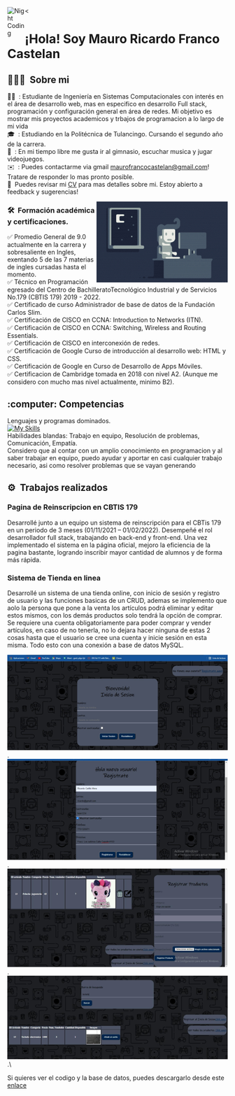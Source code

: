 
<<img alt="Night Coding" src="./assets/Hand%20Wave.gif" width='40' align="left"/><h1 align="left">¡Hola! Soy Mauro Ricardo Franco Castelan</h1>

<!-- ## 👋-->

<h2>👨🏻‍💻 &nbsp;Sobre mi</h2>

👨‍💻 &nbsp;: Estudiante de Ingeniería en Sistemas Computacionales con interés en el área de desarrollo web, mas en especifico en desarrollo Full stack, programación y configuración general en área de redes.
Mi objetivo es mostrar mis proyectos academicos y trbajos de programacion a lo largo de mi vida\
🎓 &nbsp;: Estudiando en la Politécnica de Tulancingo. Cursando el segundo año de la carrera.\
:muscle: &nbsp;: En mi tiempo libre me gusta ir al gimnasio, escuchar musica y jugar videojuegos.\
✉️ &nbsp;: Puedes contactarme via gmail maurofrancocastelan@gmail.com! Tratare de responder lo mas pronto posible.\
📄 &nbsp;Puedes revisar mi [CV](https://drive.google.com/file/d/1YCXGr3qkEUlbbVhbr1Oav71XxO9KqXhR/view?usp=sharing) para mas detalles sobre mi. Estoy abierto a feedback y sugerencias!


<img alt="Night Coding" src="https://raw.githubusercontent.com/AVS1508/AVS1508/master/assets/Night-Coding.gif" align="right"/>

### 🛠 &nbsp;Formación académica y certificaciones.
:white_check_mark: Promedio General de 9.0 actualmente en la carrera y sobresaliente en Ingles, exentando 5 de las 7 materias de ingles cursadas hasta el momento.\
:white_check_mark: Técnico en Programación egresado del Centro de BachilleratoTecnológico Industrial y de Servicios No.179 (CBTIS 179) 2019 - 2022.\
:white_check_mark: Certificado de curso Administrador de base de datos de la Fundación Carlos Slim.\
:white_check_mark: Certificación de CISCO en CCNA: Introduction to Networks (ITN).\
:white_check_mark: Certificación de CISCO en CCNA: Switching, Wireless and Routing Essentials.\
:white_check_mark: Certificación de CISCO en interconexión de redes.\
:white_check_mark: Certificación de Google Curso de introducción al desarrollo web: HTML y CSS.\
:white_check_mark: Certificación de Google en Curso de Desarrollo de Apps Móviles.\
:white_check_mark: Certificacion de Cambridge tomada en 2018 con nivel A2. (Aunque me considero con mucho mas nivel actualmente, minimo B2).

<h2>:computer: Competencias</h2>

Lenguajes y programas dominados.\
[![My Skills](https://skillicons.dev/icons?i=androidstudio,dart,flutter,bash,c,cs,cpp,java,html,js,css,php,mysql)](https://skillicons.dev)\
Habilidades blandas: Trabajo en equipo, Resolución de problemas, Comunicación, Empatía.\
Considero que al contar con un amplio conocimiento en programacion y al saber trabajar en equipo, puedo ayudar y aportar en casi cualquier trabajo necesario, asi como resolver problemas que se vayan generando



<h2>⚙️ &nbsp;Trabajos realizados</h2>

<h3>Pagina de Reinscripcion en CBTIS 179</h3>
Desarrollé junto a un equipo un sistema de reinscripción para el CBTis 179 en un periodo de 3 meses (01/11/2021 – 01/02/2022). Desempeñé el rol desarrollador full stack, trabajando en 
back-end y front-end. Una vez implementado el sistema en la página oficial, mejoro la eficiencia de la pagina bastante, logrando inscribir mayor cantidad de alumnos y de forma más rápida.

<h3>Sistema de Tienda en linea</h3>
Desarrollé un sistema de una tienda online, con inicio de sesión y registro de usuario y las funciones basicas de un CRUD, ademas se implemento que aolo la persona que pone a la venta los artículos podrá eliminar y editar estos mismos, con los demás productos solo tendrá la opción de comprar. Se requiere una cuenta obligatoriamente para poder comprar y vender artículos, en caso de no tenerla, no lo dejara hacer ninguna de estas 2 cosas hasta que el usuario se cree una cuenta y inicie sesión en esta misma. Todo esto con una conexión a base de datos MySQL.
<br>

![](https://github.com/MauroRicardoFrancoCastelan/MauroRicardoFrancoCastelan/blob/main/inicioSesion.png).\
![](https://github.com/MauroRicardoFrancoCastelan/MauroRicardoFrancoCastelan/blob/main/registroTienda.png).\
![](https://github.com/MauroRicardoFrancoCastelan/MauroRicardoFrancoCastelan/blob/main/productosTienda.png).\
![](https://github.com/MauroRicardoFrancoCastelan/MauroRicardoFrancoCastelan/blob/main/barraBusqueda.png).\

Si quieres ver el codigo y la base de datos, puedes descargarlo desde este [enlace](https://github.com/MauroRicardoFrancoCastelan/tiendaOnline)



